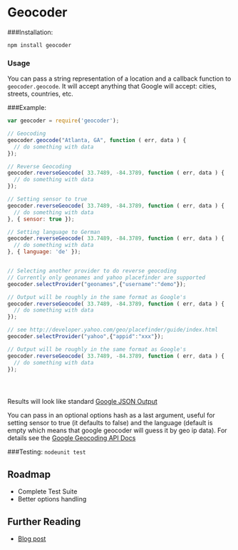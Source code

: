# Geocoder

###Installation:

    npm install geocoder

### Usage

You can pass a string representation of a location and a callback function to `geocoder.geocode`. It will accept anything that Google will accept: cities, streets, countries, etc.

###Example:

```javascript
var geocoder = require('geocoder');

// Geocoding
geocoder.geocode("Atlanta, GA", function ( err, data ) {
  // do something with data
});

// Reverse Geocoding
geocoder.reverseGeocode( 33.7489, -84.3789, function ( err, data ) {
  // do something with data
});

// Setting sensor to true
geocoder.reverseGeocode( 33.7489, -84.3789, function ( err, data ) {
  // do something with data
}, { sensor: true });

// Setting language to German
geocoder.reverseGeocode( 33.7489, -84.3789, function ( err, data ) {
  // do something with data
}, { language: 'de' });


// Selecting another provider to do reverse geocoding
// Currently only geonames and yahoo placefinder are supported
geocoder.selectProvider("geonames",{"username":"demo"});

// Output will be roughly in the same format as Google's
geocoder.reverseGeocode( 33.7489, -84.3789, function ( err, data ) {
  // do something with data
});

// see http://developer.yahoo.com/geo/placefinder/guide/index.html
geocoder.selectProvider("yahoo",{"appid":"xxx"});

// Output will be roughly in the same format as Google's
geocoder.reverseGeocode( 33.7489, -84.3789, function ( err, data ) {
  // do something with data
});





```

Results will look like standard [Google JSON Output](http://code.google.com/apis/maps/documentation/geocoding/#JSON)

You can pass in an optional options hash as a last argument, useful for setting sensor to true (it defaults to false) and the language (default is empty which means that google geocoder will guess it by geo ip data). For details see the [Google Geocoding API Docs](https://developers.google.com/maps/documentation/javascript/geocoding)

###Testing:
`nodeunit test`

## Roadmap
- Complete Test Suite
- Better options handling

## Further Reading
- [Blog post](http://blog.stephenwyattbush.com/2011/07/16/geocoding-with-nodejs/)

